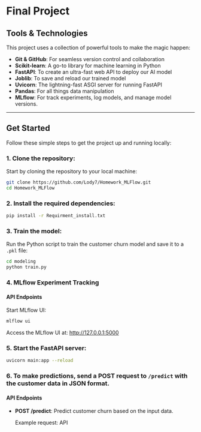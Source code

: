 # Final Project

## Tools & Technologies

This project uses a collection of powerful tools to make the magic happen:

- **Git & GitHub**: For seamless version control and collaboration 
- **Scikit-learn**: A go-to library for machine learning in Python 
- **FastAPI**: To create an ultra-fast web API to deploy our AI model 
- **Joblib**: To save and reload our trained model 
- **Uvicorn**: The lightning-fast ASGI server for running FastAPI 
- **Pandas**: For all things data manipulation 
- **MLflow**: For track experiments, log models, and manage model versions. 

---

## Get Started

Follow these simple steps to get the project up and running locally:

### 1. Clone the repository:
Start by cloning the repository to your local machine:

```bash
git clone https://github.com/Lody7/Homework_MLFlow.git
cd Homework_MLFlow
```

###  2. Install the required dependencies:
```bash
pip install -r Requirment_install.txt
```

### 3. Train the model:
Run the Python script to train the customer churn model and save it to a `.pkl` file:

```bash
cd modeling
python train.py
```

### 4. MLflow Experiment Tracking

#### API Endpoints
Start MLflow UI:

```bash
mlflow ui
```

Access the MLflow UI at: http://127.0.0.1:5000

###  5. Start the FastAPI server:
```bash
uvicorn main:app --reload
```

### 6. To make predictions, send a POST request to `/predict` with the customer data in JSON format.

#### API Endpoints

- **POST /predict**: Predict customer churn based on the input data.

    Example request:
API
